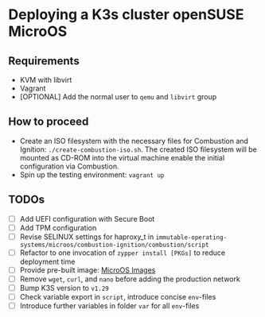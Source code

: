 # Deploying a K3s cluster openSUSE MicroOS

## Requirements

* KVM with libvirt
* Vagrant
* [OPTIONAL] Add the normal user to `qemu` and `libvirt` group

## How to proceed

* Create an ISO filesystem with the necessary files for Combustion and Ignition: `./create-combustion-iso.sh`. The created ISO filesystem will be mounted as CD-ROM into the virtual machine enable the initial configuration via Combustion.
* Spin up the testing environment: `vagrant up`

## TODOs

- [ ] Add UEFI configuration with Secure Boot
- [ ] Add TPM configuration
- [ ] Revise SELINUX settings for haproxy_t in `immutable-operating-systems/microos/combustion-ignition/combustion/script`
- [ ] Refactor to one invocation of `zypper install [PKGs]` to reduce deployment time
- [ ] Provide pre-built image: [MicroOS Images](https://build.opensuse.org/package/show/openSUSE:Factory/openSUSE-MicroOS)
- [ ] Remove `wget`, `curl`, and `nano` before adding the production network
- [ ] Bump K3S version to `v1.29`
- [ ] Check variable export in `script`, introduce concise `env`-files
- [ ] Introduce further variables in folder `var` for all `env`-files
